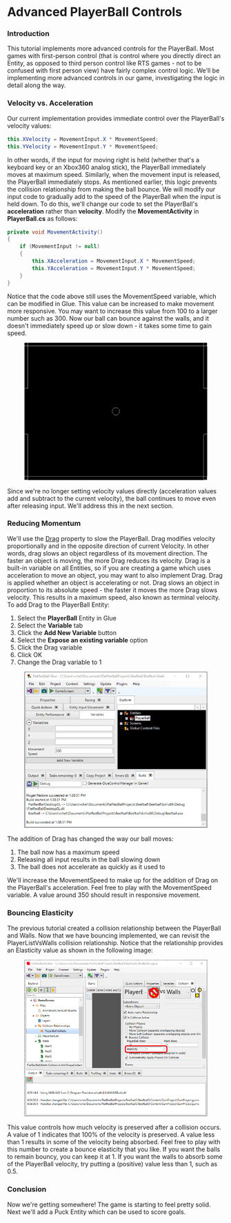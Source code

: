 # Advanced PlayerBall Controls

### Introduction

This tutorial implements more advanced controls for the PlayerBall. Most games with first-person control (that is control where you directly direct an Entity, as opposed to third person control like RTS games - not to be confused with first person view) have fairly complex control logic. We'll be implementing more advanced controls in our game, investigating the logic in detail along the way.

### Velocity vs. Acceleration

Our current implementation provides immediate control over the PlayerBall's velocity values:

```csharp
this.XVelocity = MovementInput.X * MovementSpeed;
this.YVelocity = MovementInput.Y * MovementSpeed;
```

In other words, if the input for moving right is held (whether that's a keyboard key or an Xbox360 analog stick), the PlayerBall immediately moves at maximum speed. Similarly, when the movement input is released, the PlayerBall immediately stops. As mentioned earlier, this logic prevents the collision relationship from making the ball bounce. We will modify our input code to gradually add to the speed of the PlayerBall when the input is held down. To do this, we'll change our code to set the PlayerBall's **acceleration** rather than **velocity**. Modify the **MovementActivity** in **PlayerBall.cs** as follows:

```csharp
private void MovementActivity()
{
    if (MovementInput != null)
    {
        this.XAcceleration = MovementInput.X * MovementSpeed;
        this.YAcceleration = MovementInput.Y * MovementSpeed;
    }
}
```

Notice that the code above still uses the MovementSpeed variable, which can be modified in Glue. This value can be increased to make movement more responsive. You may want to increase this value from 100 to a larger number such as 300. Now our ball can bounce against the walls, and it doesn't immediately speed up or slow down - it takes some time to gain speed.

<figure><img src="../../media/2016-01-2021_July_25_135938.gif" alt=""><figcaption></figcaption></figure>

Since we're no longer setting velocity values directly (acceleration values add and subtract to the current velocity), the ball continues to move even after releasing input. We'll address this in the next section.

### Reducing Momentum

We'll use the [Drag](../../api/flatredball/positionedobject/drag.md) property to slow the PlayerBall. Drag modifies velocity proportionally and in the opposite direction of current Velocity. In other words, drag slows an object regardless of its movement direction. The faster an object is moving, the more Drag reduces its velocity. Drag is a built-in variable on all Entities, so if you are creating a game which uses acceleration to move an object, you may want to also implement Drag. Drag is applied whether an object is accelerating or not. Drag slows an object in proportion to its absolute speed - the faster it moves the more Drag slows velocity. This results in a maximum speed, also known as terminal velocity. To add Drag to the PlayerBall Entity:

1. Select the **PlayerBall** Entity in Glue
2. Select the **Variable** tab
3. Click the **Add New Variable** button
4. Select the **Expose an existing variable** option
5. Click the Drag variable
6. Click OK
7. Change the Drag variable to 1

<figure><img src="../../media/2016-01-2021_July_25_130242.gif" alt=""><figcaption></figcaption></figure>

The addition of Drag has changed the way our ball moves:

1. The ball now has a maximum speed
2. Releasing all input results in the ball slowing down
3. The ball does not accelerate as quickly as it used to

We'll increase the MovementSpeed to make up for the addition of Drag on the PlayerBall's acceleration. Feel free to play with the MovementSpeed variable. A value around 350 should result in responsive movement.

### Bouncing Elasticity

The previous tutorial created a collision relationship between the PlayerBall and Walls. Now that we have bouncing implemented, we can revisit the PlayerListVsWalls collision relationship. Notice that the relationship provides an Elasticity value as shown in the following image:

<figure><img src="../../.gitbook/assets/02_07 06 16.png" alt=""><figcaption></figcaption></figure>

This value controls how much velocity is preserved after a collision occurs. A value of 1 indicates that 100% of the velocity is preserved. A value less than 1 results in some of the velocity being absorbed. Feel free to play with this number to create a bounce elasticity that you like. If you want the balls to remain bouncy, you can keep it at 1. If you want the walls to absorb some of the PlayerBall velocity, try putting a (positive) value less than 1, such as 0.5.

### Conclusion

Now we're getting somewhere! The game is starting to feel pretty solid. Next we'll add a Puck Entity which can be used to score goals.
